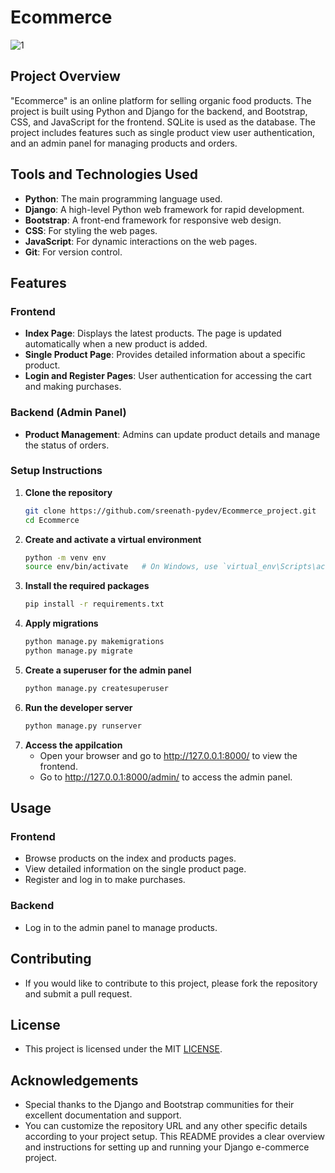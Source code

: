 # Ecommerce
![1](https://github.com/Sreenathkk00/Ecommerce_project/assets/133633684/83f66972-81ae-4bb4-847e-5a2143c4ff23)


## Project Overview
"Ecommerce" is an online platform for selling organic food products. The project is built using Python and Django for the backend, and Bootstrap, CSS, and JavaScript for the frontend. SQLite is used as the database. The project includes features such as  single product view user authentication, and an admin panel for managing products and orders.

## Tools and Technologies Used
- **Python**: The main programming language used.
- **Django**: A high-level Python web framework for rapid development.
- **Bootstrap**: A front-end framework for responsive web design.
- **CSS**: For styling the web pages.
- **JavaScript**: For dynamic interactions on the web pages.
- **Git**: For version control.


## Features

### Frontend
- **Index Page**: Displays the latest products. The page is updated automatically when a new product is added.
- **Single Product Page**: Provides detailed information about a specific product.
- **Login and Register Pages**: User authentication for accessing the cart and making purchases.

### Backend (Admin Panel)
- **Product Management**: Admins can update product details and manage the status of orders.

### Setup Instructions

1. **Clone the repository**
   ```bash
   git clone https://github.com/sreenath-pydev/Ecommerce_project.git
   cd Ecommerce
2. **Create and activate a virtual environment**
   ```bash
   python -m venv env
   source env/bin/activate   # On Windows, use `virtual_env\Scripts\activate`
3. **Install the required packages**
   ```bash
   pip install -r requirements.txt
4. **Apply migrations**
   ```bash
   python manage.py makemigrations
   python manage.py migrate
5. **Create a superuser for the admin panel**
   ```bash
   python manage.py createsuperuser
6. **Run the developer server**
   ```bash
   python manage.py runserver
7. **Access the appilcation**
   - Open your browser and go to http://127.0.0.1:8000/ to view the frontend.
   - Go to http://127.0.0.1:8000/admin/ to access the admin panel.
## Usage

### Frontend
- Browse products on the index and products pages.
- View detailed information on the single product page.
- Register and log in to make purchases.

### Backend
- Log in to the admin panel to manage products.

## Contributing
- If you would like to contribute to this project, please fork the repository and submit a pull request.

## License
- This project is licensed under the MIT [LICENSE](LICENSE).

## Acknowledgements
- Special thanks to the Django and Bootstrap communities for their excellent documentation and support.
- You can customize the repository URL and any other specific details according to your project setup. This README provides a clear overview and instructions for setting up and running your Django e-commerce project.

